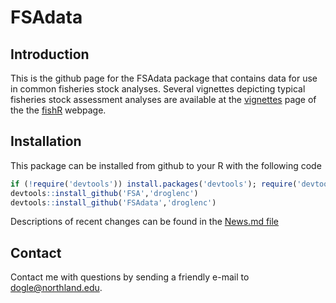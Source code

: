 FSAdata
=======

## Introduction
This is the github page for the FSAdata package that contains data for use in common fisheries stock analyses.  Several vignettes depicting typical fisheries stock assessment analyses are available at the <a href="http://fishr.wordpress.com/vignettes/" target="_blank">vignettes</a> page of the the <a href="http://fishr.wordpress.com/" target="_blank">fishR</a> webpage.

## Installation
This package can be installed from github to your R with the following code

```r
if (!require('devtools')) install.packages('devtools'); require('devtools')
devtools::install_github('FSA','droglenc')
devtools::install_github('FSAdata','droglenc')
```

Descriptions of recent changes can be found in the [News.md file](https://github.com/droglenc/FSAdata/blob/master/NEWS.md)

## Contact
Contact me with questions by sending a friendly e-mail to <dogle@northland.edu>.
